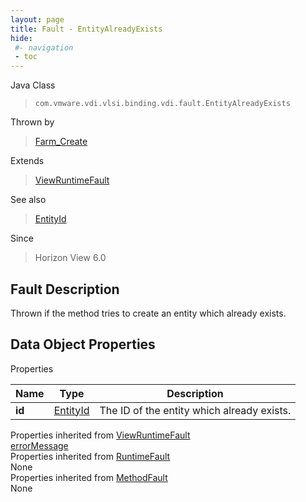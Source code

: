 ```yaml
---
layout: page
title: Fault - EntityAlreadyExists
hide:
 #- navigation
 - toc
---
```






Java Class  
> `com.vmware.vdi.vlsi.binding.vdi.fault.EntityAlreadyExists`

Thrown by  
> [Farm_Create](vdi.resources.Farm.md#create)

Extends  
> [ViewRuntimeFault](vdi.fault.ViewRuntimeFault.md)

See also  
> [EntityId](vdi.EntityId.md)

Since  
> Horizon View 6.0


## Fault Description 

Thrown if the method tries to create an entity which already exists. 

## Data Object Properties

Properties

Name |  Type |  Description   
---|---|---  
**id**| [EntityId](vdi.EntityId.md)|  The ID of the entity which already exists.   
  
Properties inherited from [ViewRuntimeFault](vdi.fault.ViewRuntimeFault.md)  
[errorMessage](vdi.fault.ViewRuntimeFault.md#errorMessage)  
Properties inherited from [RuntimeFault](vmodl.RuntimeFault.md)  
None  
Properties inherited from [MethodFault](vmodl.MethodFault.md)  
None  
  

  
